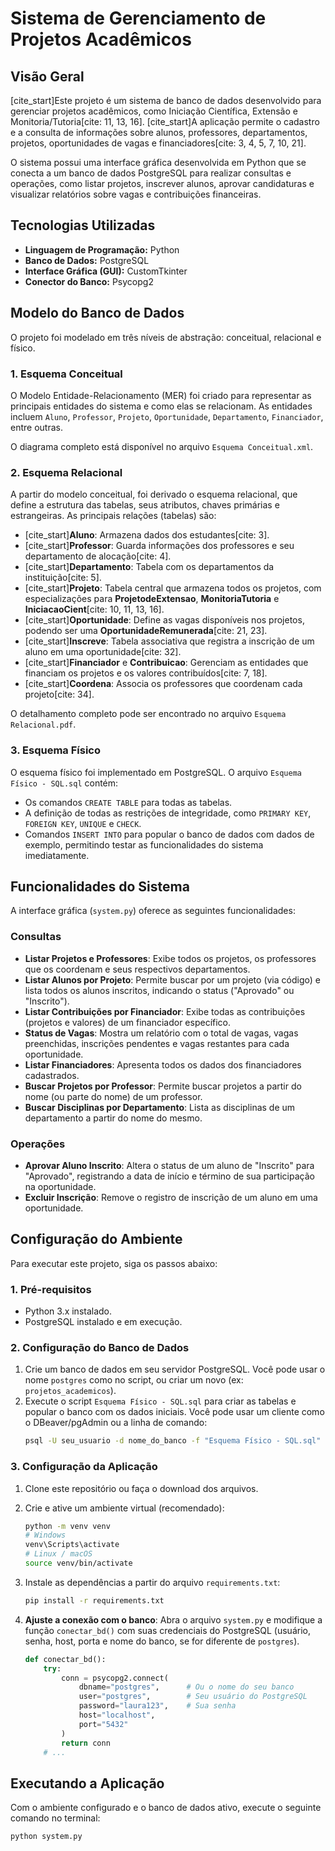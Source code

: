 # Sistema de Gerenciamento de Projetos Acadêmicos

## Visão Geral

[cite_start]Este projeto é um sistema de banco de dados desenvolvido para gerenciar projetos acadêmicos, como Iniciação Científica, Extensão e Monitoria/Tutoria[cite: 11, 13, 16]. [cite_start]A aplicação permite o cadastro e a consulta de informações sobre alunos, professores, departamentos, projetos, oportunidades de vagas e financiadores[cite: 3, 4, 5, 7, 10, 21].

O sistema possui uma interface gráfica desenvolvida em Python que se conecta a um banco de dados PostgreSQL para realizar consultas e operações, como listar projetos, inscrever alunos, aprovar candidaturas e visualizar relatórios sobre vagas e contribuições financeiras.

## Tecnologias Utilizadas

* **Linguagem de Programação:** Python
* **Banco de Dados:** PostgreSQL
* **Interface Gráfica (GUI):** CustomTkinter
* **Conector do Banco:** Psycopg2

## Modelo do Banco de Dados

O projeto foi modelado em três níveis de abstração: conceitual, relacional e físico.

### 1. Esquema Conceitual

O Modelo Entidade-Relacionamento (MER) foi criado para representar as principais entidades do sistema e como elas se relacionam. As entidades incluem `Aluno`, `Professor`, `Projeto`, `Oportunidade`, `Departamento`, `Financiador`, entre outras.

O diagrama completo está disponível no arquivo `Esquema Conceitual.xml`.

### 2. Esquema Relacional

A partir do modelo conceitual, foi derivado o esquema relacional, que define a estrutura das tabelas, seus atributos, chaves primárias e estrangeiras. As principais relações (tabelas) são:

* [cite_start]**Aluno**: Armazena dados dos estudantes[cite: 3].
* [cite_start]**Professor**: Guarda informações dos professores e seu departamento de alocação[cite: 4].
* [cite_start]**Departamento**: Tabela com os departamentos da instituição[cite: 5].
* [cite_start]**Projeto**: Tabela central que armazena todos os projetos, com especializações para **ProjetodeExtensao**, **MonitoriaTutoria** e **IniciacaoCient**[cite: 10, 11, 13, 16].
* [cite_start]**Oportunidade**: Define as vagas disponíveis nos projetos, podendo ser uma **OportunidadeRemunerada**[cite: 21, 23].
* [cite_start]**Inscreve**: Tabela associativa que registra a inscrição de um aluno em uma oportunidade[cite: 32].
* [cite_start]**Financiador** e **Contribuicao**: Gerenciam as entidades que financiam os projetos e os valores contribuídos[cite: 7, 18].
* [cite_start]**Coordena**: Associa os professores que coordenam cada projeto[cite: 34].

O detalhamento completo pode ser encontrado no arquivo `Esquema Relacional.pdf`.

### 3. Esquema Físico

O esquema físico foi implementado em PostgreSQL. O arquivo `Esquema Físico - SQL.sql` contém:
* Os comandos `CREATE TABLE` para todas as tabelas.
* A definição de todas as restrições de integridade, como `PRIMARY KEY`, `FOREIGN KEY`, `UNIQUE` e `CHECK`.
* Comandos `INSERT INTO` para popular o banco de dados com dados de exemplo, permitindo testar as funcionalidades do sistema imediatamente.

## Funcionalidades do Sistema

A interface gráfica (`system.py`) oferece as seguintes funcionalidades:

### Consultas
* **Listar Projetos e Professores**: Exibe todos os projetos, os professores que os coordenam e seus respectivos departamentos.
* **Listar Alunos por Projeto**: Permite buscar por um projeto (via código) e lista todos os alunos inscritos, indicando o status ("Aprovado" ou "Inscrito").
* **Listar Contribuições por Financiador**: Exibe todas as contribuições (projetos e valores) de um financiador específico.
* **Status de Vagas**: Mostra um relatório com o total de vagas, vagas preenchidas, inscrições pendentes e vagas restantes para cada oportunidade.
* **Listar Financiadores**: Apresenta todos os dados dos financiadores cadastrados.
* **Buscar Projetos por Professor**: Permite buscar projetos a partir do nome (ou parte do nome) de um professor.
* **Buscar Disciplinas por Departamento**: Lista as disciplinas de um departamento a partir do nome do mesmo.

### Operações
* **Aprovar Aluno Inscrito**: Altera o status de um aluno de "Inscrito" para "Aprovado", registrando a data de início e término de sua participação na oportunidade.
* **Excluir Inscrição**: Remove o registro de inscrição de um aluno em uma oportunidade.

## Configuração do Ambiente

Para executar este projeto, siga os passos abaixo:

### 1. Pré-requisitos
* Python 3.x instalado.
* PostgreSQL instalado e em execução.

### 2. Configuração do Banco de Dados
1.  Crie um banco de dados em seu servidor PostgreSQL. Você pode usar o nome `postgres` como no script, ou criar um novo (ex: `projetos_academicos`).
2.  Execute o script `Esquema Físico - SQL.sql` para criar as tabelas e popular o banco com os dados iniciais. Você pode usar um cliente como o DBeaver/pgAdmin ou a linha de comando:
    ```bash
    psql -U seu_usuario -d nome_do_banco -f "Esquema Físico - SQL.sql"
    ```

### 3. Configuração da Aplicação
1.  Clone este repositório ou faça o download dos arquivos.
2.  Crie e ative um ambiente virtual (recomendado):
    ```bash
    python -m venv venv
    # Windows
    venv\Scripts\activate
    # Linux / macOS
    source venv/bin/activate
    ```
3.  Instale as dependências a partir do arquivo `requirements.txt`:
    ```bash
    pip install -r requirements.txt
    ```
4.  **Ajuste a conexão com o banco**: Abra o arquivo `system.py` e modifique a função `conectar_bd()` com suas credenciais do PostgreSQL (usuário, senha, host, porta e nome do banco, se for diferente de `postgres`).

    ```python
    def conectar_bd():
        try:
            conn = psycopg2.connect(
                dbname="postgres",      # Ou o nome do seu banco
                user="postgres",        # Seu usuário do PostgreSQL
                password="laura123",    # Sua senha
                host="localhost",
                port="5432"
            )
            return conn
        # ...
    ```

## Executando a Aplicação

Com o ambiente configurado e o banco de dados ativo, execute o seguinte comando no terminal:

```bash
python system.py